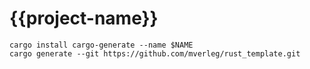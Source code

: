 # {{project-name}}

```
cargo install cargo-generate --name $NAME
cargo generate --git https://github.com/mverleg/rust_template.git
```
